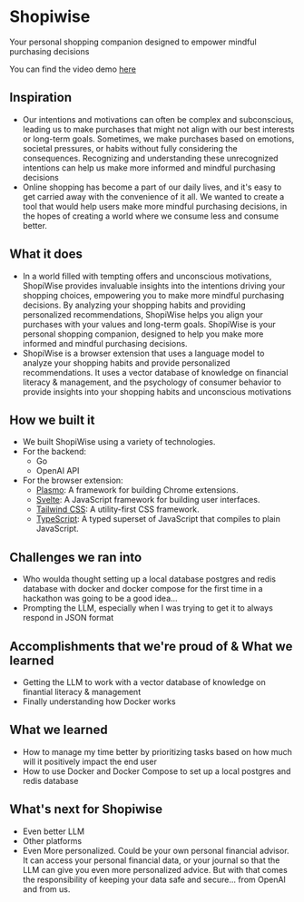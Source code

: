 # Shopiwise

Your personal shopping companion designed to empower mindful purchasing decisions

You can find the video demo [here](https://youtu.be/ZbUH-XVogsg)

## Inspiration

- Our intentions and motivations can often be complex and subconscious, leading us to make purchases that might not align with our best interests or long-term goals. Sometimes, we make purchases based on emotions, societal pressures, or habits without fully considering the consequences. Recognizing and understanding these unrecognized intentions can help us make more informed and mindful purchasing decisions
- Online shopping has become a part of our daily lives, and it's easy to get carried away with the convenience of it all. We wanted to create a tool that would help users make more mindful purchasing decisions, in the hopes of creating a world where we consume less and consume better.

## What it does

- In a world filled with tempting offers and unconscious motivations, ShopiWise provides invaluable insights into the intentions driving your shopping choices, empowering you to make more mindful purchasing decisions. By analyzing your shopping habits and providing personalized recommendations, ShopiWise helps you align your purchases with your values and long-term goals. ShopiWise is your personal shopping companion, designed to help you make more informed and mindful purchasing decisions.
- ShopiWise is a browser extension that uses a language model to analyze your shopping habits and provide personalized recommendations. It uses a vector database of knowledge on financial literacy & management, and the psychology of consumer behavior to provide insights into your shopping habits and unconscious motivations

## How we built it

- We built ShopiWise using a variety of technologies.
- For the backend:
  - Go
  - OpenAI API
- For the browser extension:
  - [Plasmo](https://docs.plasmo.com/): A framework for building Chrome extensions.
  - [Svelte](https://svelte.dev/): A JavaScript framework for building user interfaces.
  - [Tailwind CSS](https://tailwindcss.com/): A utility-first CSS framework.
  - [TypeScript](https://www.typescriptlang.org/): A typed superset of JavaScript that compiles to plain JavaScript.

## Challenges we ran into

- Who woulda thought setting up a local database postgres and redis database with docker and docker compose for the first time in a hackathon was going to be a good idea...
- Prompting the LLM, especially when I was trying to get it to always respond in JSON format

## Accomplishments that we're proud of & What we learned

- Getting the LLM to work with a vector database of knowledge on finantial literacy & management
- Finally understanding how Docker works

## What we learned

- How to manage my time better by prioritizing tasks based on how much will it positively impact the end user
- How to use Docker and Docker Compose to set up a local postgres and redis database

## What's next for Shopiwise

- Even better LLM
- Other platforms
- Even More personalized. Could be your own personal financial advisor. It can access your personal financial data, or your journal so that the LLM can give you even more personalized advice. But with that comes the responsibility of keeping your data safe and secure... from OpenAI and from us.

